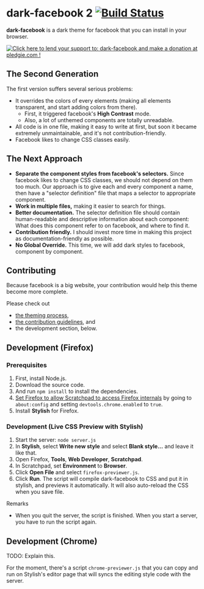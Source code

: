 dark-facebook 2 [![Build Status](https://travis-ci.org/dtinth/dark-facebook.svg?branch=dfb2)](https://travis-ci.org/dtinth/dark-facebook)
===============

__dark-facebook__ is a dark theme for facebook that you can install in your browser.

<a href='https://pledgie.com/campaigns/24695'><img alt='Click here to lend your support to: dark-facebook and make a donation at pledgie.com !' src='https://pledgie.com/campaigns/24695.png?skin_name=chrome' border='0' ></a>



The Second Generation
---------------------

The first version suffers several serious problems:

* It overrides the colors of every elements (making all elements transparent, and start adding colors from there).
    * First, it triggered facebook's __High Contrast__ mode.
    * Also, a lot of unthemed components are totally unreadable.
* All code is in one file, making it easy to write at first, but soon it became extremely unmaintainable, and it's not contribution-friendly.
* Facebook likes to change CSS classes easily.


The Next Approach
-----------------

* __Separate the component styles from facebook's selectors.__
  Since facebook likes to change CSS classes,
  we should not depend on them too much.
  Our approach is to give each and every component a name,
  then have a "selector definition" file that maps a selector to appropriate component.
* __Work in multiple files,__
  making it easier to search for things.
* __Better documentation.__
  The selector definition file should contain human-readable and descriptive information about each component:
  What does this component refer to on facebook,
  and where to find it.
* __Contribution friendly.__
  I should invest more time in making this project as documentation-friendly as possible.
* __No Global Override.__
  This time, we will add dark styles to facebook,
  component by component.


Contributing
------------

Because facebook is a big website,
your contribution would help this theme become more complete.

Please check out

* [the theming process](docs/theming-process.md),
* [the contribution guidelines](CONTRIBUTING.md), and
* the development section, below.


Development (Firefox)
---------------------

### Prerequisites

1. First, install Node.js.
2. Download the source code.
3. And run `npm install` to install the dependencies.
4. [Set Firefox to allow Scratchpad to access Firefox internals](https://developer.mozilla.org/en-US/docs/Tools/Scratchpad#Using_Scratchpad_to_access_Firefox_internals) by going to `about:config` and setting `devtools.chrome.enabled` to `true`.
5. Install __Stylish__ for Firefox.

### Development (Live CSS Preview with Stylish)

1. Start the server: `node server.js`
2. In __Stylish__, select __Write new style__ and select __Blank style...__ and leave it like that.
4. Open Firefox, __Tools__, __Web Developer__, __Scratchpad__.
5. In Scratchpad, set __Environment__ to __Browser__.
6. Click __Open File__ and select `firefox-previewer.js`.
7. Click __Run__. The script will compile dark-facebook to CSS and put it in stylish, and previews it automatically. It will also auto-reload the CSS when you save file.

Remarks

* When you quit the server, the script is finished. When you start a server, you have to run the script again.


Development (Chrome)
--------------------

TODO: Explain this.

For the moment,
there's a script `chrome-previewer.js`
that you can copy and run on Stylish's editor page
that will syncs the editing style code with the server.







